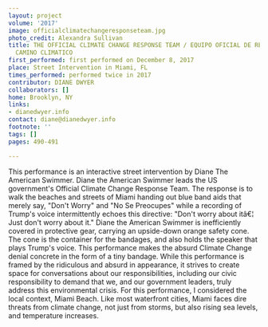 ```yaml
---
layout: project
volume: '2017'
image: officialclimatechangeresponseteam.jpg
photo_credit: Alexandra Sullivan
title: THE OFFICIAL CLIMATE CHANGE RESPONSE TEAM / EQUIPO OFICIAL DE RESQUESTA AL
  CAMINO CLIMATICO
first_performed: first performed on December 8, 2017
place: Street Intervention in Miami, FL
times_performed: performed twice in 2017
contributor: DIANE DWYER
collaborators: []
home: Brooklyn, NY
links:
- dianedwyer.info
contact: diane@dianedwyer.info
footnote: ''
tags: []
pages: 490-491

---
```


This performance is an interactive street intervention by Diane The American Swimmer. Diane the American Swimmer leads the US government's Official Climate Change Response Team. The response is to walk the beaches and streets of Miami handing out blue band aids that merely say, "Don't Worry" and "No Se Preocupes" while a recording of Trump's voice intermittently echoes this directive: "Don't worry about itâ€¦ Just don't worry about it." Diane the American Swimmer is inefficiently covered in protective gear, carrying an upside-down orange safety cone. The cone is the container for the bandages, and also holds the speaker that plays Trump's voice. This performance makes the absurd Climate Change denial concrete in the form of a tiny bandage. While this performance is framed by the ridiculous and absurd in appearance, it strives to create space for conversations about our responsibilities, including our civic responsibility to demand that we, and our government leaders, truly address this environmental crisis. For this performance, I considered the local context, Miami Beach. Like most waterfront cities, Miami faces dire threats from climate change, not just from storms, but also rising sea levels, and temperature increases.

